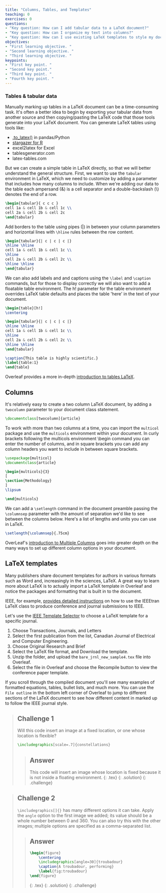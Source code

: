 ```yaml
---
title: "Columns, Tables, and Templates"
teaching: 0
exercises: 0
questions:
- "Key question: How can I add tabular data to a LaTeX document?"
- "Key question: How can I organize my text into columns?"
- "Key question: How can I use existing LaTeX templates to style my document in accordance with publisher or organization guidelines?"
objectives:
- "First learning objective. "
- "Second learning objective. "
- "Third learning objective. "
keypoints:
- "First key point. "
- "Second key point."
- "Third key point. "
- "Fourth key point. "
---
```


### Tables & tabular data

Manually marking up tables in a LaTeX document can be a time-consuming task. It's often a better idea to begin by exporting your tabular data from another source and then copying/pasting the LaTeX code that those tools generate into your LaTeX document. You can generate LaTeX tables using tools like:
- [.to_latex()](https://pandas.pydata.org/docs/reference/api/pandas.DataFrame.to_latex.html) in pandas/Python
- [stargazer for R](https://cran.r-project.org/web/packages/stargazer/vignettes/stargazer.pdf)
- excel2latex for Excel
- tablesgenerator.com 
- latex-tables.com 

But we can create a simple table in LaTeX directly, so that we will better understand the general structure. First, we want to use the `tabular` environment in LaTeX, which we need to customize by adding a parameter that includes how many columns to include. When we're adding our data to the table each ampersand (&) is a cell separator and a double-backslash (\\) denotes the end of a row.

```latex
\begin{tabular}{ c c c }
cell 1a & cell 1b & cell 1c \\
cell 2a & cell 2b & cell 2c
\end{tabular}

```

Add borders to the table using pipes (|) in between your column parameters and horizontal lines with `\hline` rules between the row content. 

```latex
\begin{tabular}{| c | c | c |}
\hline \hline
cell 1a & cell 1b & cell 1c \\
\hline
cell 2a & cell 2b & cell 2c \\
\hline \hline
\end{tabular}
```
We can also add labels and and captions using the `\label` and `\caption` commands, but for those to display correctly we will also want to add a floatable table environment. The h! parameter for the table environment overrides LaTeX table defaults and places the table 'here' in the text of your document.


```latex
\begin{table}[h!]
\centering

\begin{tabular}{| c | c | c |}
\hline \hline
cell 1a & cell 1b & cell 1c \\
\hline
cell 2a & cell 2b & cell 2c \\
\hline \hline
\end{tabular}

\caption{This table is highly scientific.}
\label{table:1}
\end{table}
```
Overleaf provides a more in-depth [introduction to tables LaTeX](https://www.overleaf.com/learn/latex/Tables#Creating_a_simple_table_in_LaTeX). 

## Columns

It's relatively easy to create a two column LaTeX document, by adding a `twocolumn` parameter to your document class statement. 

```latex
\documentclass[twocolumn]{article}
```

To work with more than two columns at a time, you can import the `multicol` package and use the `multicols` environment within your document. In curly brackets following the multicols environment \begin command you can enter the number of columns, and in square brackets you can add any column headers you want to include in between square brackets.

```latex
\usepackage{multicol}
\documentclass{article}

\begin{multicols}{3}
[
\section{Methodology}
]
\lipsum

\end{multicols}

```

We can add a `\setlength` command in the document preamble passing the `\columnsep` parameter with the amount of separation we'd like to see between the columns below. Here's a list of lengths and units you can use in LaTeX. 

```latex
\setlength{\columnsep}{.75cm}

```

OverLeaf's [introduction to Multiple Columns](https://www.overleaf.com/learn/latex/Multiple_columns) goes into greater depth on the many ways to set up different column options in your document. 

## LaTeX templates

Many publishers share document templates for authors in various formats such as Word and, increasingly in the sciences, LaTeX. A great way to learn more about LaTeX is to actually import a LaTeX template in Overleaf and notice the packages and formatting that is built in to the document. 

IEEE, for example, [provides detailed instructions](https://mirrors.concertpass.com/tex-archive/macros/latex/contrib/IEEEtran/IEEEtran_HOWTO.pdf) on how to use the IEEEtran LaTeX class to produce conference and journal submissions to IEEE. 

Let's use the [IEEE Template Selector](https://template-selector.ieee.org) to choose a LaTeX template for a specific journal.

1. Choose Transactions, Journals, and Letters
2. Select the first publication from the list, Canadian Journal of Electrical and Computer Engineering.
3. Choose Original Research and Brief
4. Select the LaTeX file format, and Download the template. 
5. Unzip the folder, and upload the `bare_jrnl_new_sample4.tex` file into Overleaf. 
7. Select the file in Overleaf and choose the Recompile button to view the conference paper template. 

If you scroll through the compiled document you'll see many examples of formatted equations, tables, bullet lists, and much more. You can use the `File outline` in the bottom left corner of Overleaf to jump to different sections of the LaTeX document to see how different content in marked up to follow the IEEE journal style. 

> ## Challenge 1
>
> Will this code insert an image at a fixed location, or one whose location is flexible?
>
> ```latex
> \includegraphics[scale=.7]{constellations}
> ```
>
> > ## Answer
> > This code will insert an image whose location is fixed because it is not inside a floating environment.
> > {: .tex}
> {: .solution}
{: .challenge}

>
> ## Challenge 2
> `\includegraphics[]{}` has many different options it can take. Apply the `angle` option to the first image
> we added; its value should be a whole number between 0 and 360. You can also try this with the other images;
> multiple options are specified as a comma-separated list.
>
> > ## Answer
> > ```latex
> > \begin{figure}
> >     \centering
> >     \includegraphics[angle=30]{troubadour}
> >     \caption{A troubadour, performing}
> >     \label{fig:troubadour}
> > \end{figure}
> > ```
> > {: .tex}
> {: .solution}
{: .challenge}
